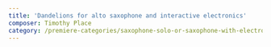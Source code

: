 ```yaml
---
title: 'Dandelions for alto saxophone and interactive electronics'
composer: Timothy Place
category: /premiere-categories/saxophone-solo-or-saxophone-with-electronics-piano-or-orchestra
---
```

